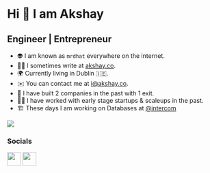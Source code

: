 Hi 👋 I am Akshay
==================

Engineer | Entrepreneur
---------
* 👽  I am known as `mrdhat` everywhere on the internet.
* ✍🏻 I sometimes write at [akshay.co](https://akshay.co).
* 🌍  Currently living in Dublin 🇮🇪.
* ✉️  You can contact me at [i@akshay.co](mailto:i@akshay.co).
* 🧠  I have built 2 companies in the past with 1 exit.
* 👷‍♂️  I have worked with early stage startups & scaleups in the past.
* 🏗️  These days I am working on Databases at [@intercom](https://github.com/intercom)

<a href="https://www.github.com/mrdhat" target="_blank" rel="noreferrer"><img
src="https://img.shields.io/github/followers/mrdhat?logo=github&style=for-the-badge&color=3382ed&labelColor=1c1917" /></a>


### Socials

<p align="left">
<a href="https://www.twitter.com/mrdhat" target="_blank" rel="noreferrer"><img src="https://raw.githubusercontent.com/danielcranney/readme-generator/main/public/icons/socials/twitter.svg" width="32" height="32" /></a>
<a href="https://www.linkedin.com/in/mrdhat/" target="_blank" rel="noreferrer"><img src="https://raw.githubusercontent.com/danielcranney/readme-generator/main/public/icons/socials/linkedin.svg" width="32" height="32" /></a>
</p>
